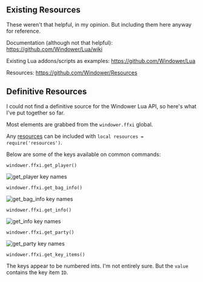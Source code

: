 ## Existing Resources

These weren't that helpful, in my opinion. But including them here anyway for reference.

Documentation (although not that helpful): https://github.com/Windower/Lua/wiki

Existing Lua addons/scripts as examples: https://github.com/Windower/Lua

Resources: https://github.com/Windower/Resources

## Definitive Resources

I could not find a definitive source for the Windower Lua API, so here's what I've put together so far.

Most elements are grabbed from the `windower.ffxi` global.

Any [resources](https://github.com/Windower/Resources) can be included with `local resources = require('resources')`.

Below are some of the keys available on common commands:

`windower.ffxi.get_player()`

![get_player key names](https://i.imgur.com/gUaWal4.png)

`windower.ffxi.get_bag_info()`

![get_bag_info key names](https://i.imgur.com/3g1FJr6.png)

`windower.ffxi.get_info()`

![get_info key names](https://i.imgur.com/LKyoknX.png)

`windower.ffxi.get_party()`

![get_party key names](https://i.imgur.com/C9vOotQ.png)

`windower.ffxi.get_key_items()`

The keys appear to be numbered ints. I'm not entirely sure. But the `value` contains the key item `ID`.
